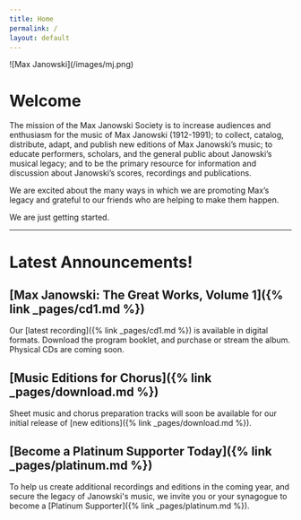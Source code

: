 ```yaml
---
title: Home
permalink: /
layout: default
---
```


<div class="home_img" markdown=1>
![Max Janowski](/images/mj.png)
</div>
<script type="text/javascript">
if (location.href.includes("utm_campaign=cd1")) {
  location.href = '/cd1?utm_source=cd&utm_medium=qr&utm_campaign=cd1';
}
</script>

# Welcome

The mission of the Max Janowski Society is to increase audiences
and enthusiasm for the music of Max Janowski (1912-1991); to
collect, catalog, distribute, adapt, and publish new editions
of Max Janowski’s music; to educate performers, scholars, and
the general public about Janowski’s musical legacy; and to
be the primary resource for information and discussion about
Janowski’s scores, recordings and publications.

We are excited about the many ways in which we are promoting
Max’s legacy and grateful to our friends who are helping to
make them happen.

We are just getting started.

---

<div class="announcements" markdown=1>

# Latest Announcements!

## [Max Janowski: The Great Works, Volume 1]({% link _pages/cd1.md %})

  Our [latest recording]({% link _pages/cd1.md %}) is available in digital formats. Download the program booklet, and purchase or stream the album. Physical CDs are coming soon.

## [Music Editions for Chorus]({% link _pages/download.md %})

  Sheet music and chorus preparation tracks will soon be available for our initial release of [new editions]({% link _pages/download.md %}).

## [Become a Platinum Supporter Today]({% link _pages/platinum.md %})

  To help us create additional recordings and editions in the coming year,
  and secure the legacy of Janowski's music, we invite you or your synagogue to become a [Platinum Supporter]({% link _pages/platinum.md %}).

</div>
